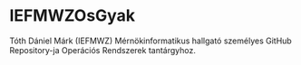 # IEFMWZOsGyak

Tóth Dániel Márk (IEFMWZ) Mérnökinformatikus hallgató személyes GitHub Repository-ja Operációs Rendszerek tantárgyhoz.
